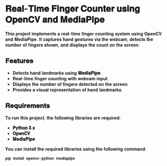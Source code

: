 # 𝐑𝐞𝐚𝐥-𝐓𝐢𝐦𝐞 𝐅𝐢𝐧𝐠𝐞𝐫 𝐂𝐨𝐮𝐧𝐭𝐞𝐫 𝐮𝐬𝐢𝐧𝐠 𝐎𝐩𝐞𝐧𝐂𝐕 𝐚𝐧𝐝 𝐌𝐞𝐝𝐢𝐚𝐏𝐢𝐩𝐞

𝐓𝐡𝐢𝐬 𝐩𝐫𝐨𝐣𝐞𝐜𝐭 𝐢𝐦𝐩𝐥𝐞𝐦𝐞𝐧𝐭𝐬 𝐚 𝐫𝐞𝐚𝐥-𝐭𝐢𝐦𝐞 𝐟𝐢𝐧𝐠𝐞𝐫 𝐜𝐨𝐮𝐧𝐭𝐢𝐧𝐠 𝐬𝐲𝐬𝐭𝐞𝐦 𝐮𝐬𝐢𝐧𝐠 𝐎𝐩𝐞𝐧𝐂𝐕 𝐚𝐧𝐝 𝐌𝐞𝐝𝐢𝐚𝐏𝐢𝐩𝐞. 𝐈𝐭 𝐜𝐚𝐩𝐭𝐮𝐫𝐞𝐬 𝐡𝐚𝐧𝐝 𝐠𝐞𝐬𝐭𝐮𝐫𝐞𝐬 𝐯𝐢𝐚 𝐭𝐡𝐞 𝐰𝐞𝐛𝐜𝐚𝐦, 
𝐝𝐞𝐭𝐞𝐜𝐭𝐬 𝐭𝐡𝐞 𝐧𝐮𝐦𝐛𝐞𝐫 𝐨𝐟 𝐟𝐢𝐧𝐠𝐞𝐫𝐬 𝐬𝐡𝐨𝐰𝐧, 𝐚𝐧𝐝 𝐝𝐢𝐬𝐩𝐥𝐚𝐲𝐬 𝐭𝐡𝐞 𝐜𝐨𝐮𝐧𝐭 𝐨𝐧 𝐭𝐡𝐞 𝐬𝐜𝐫𝐞𝐞𝐧.

## 𝐅𝐞𝐚𝐭𝐮𝐫𝐞𝐬

- 𝐃𝐞𝐭𝐞𝐜𝐭𝐬 𝐡𝐚𝐧𝐝 𝐥𝐚𝐧𝐝𝐦𝐚𝐫𝐤𝐬 𝐮𝐬𝐢𝐧𝐠 **𝐌𝐞𝐝𝐢𝐚𝐏𝐢𝐩𝐞**.
- 𝐑𝐞𝐚𝐥-𝐭𝐢𝐦𝐞 𝐟𝐢𝐧𝐠𝐞𝐫 𝐜𝐨𝐮𝐧𝐭𝐢𝐧𝐠 𝐰𝐢𝐭𝐡 𝐰𝐞𝐛𝐜𝐚𝐦 𝐢𝐧𝐩𝐮𝐭.
- 𝐃𝐢𝐬𝐩𝐥𝐚𝐲𝐬 𝐭𝐡𝐞 𝐧𝐮𝐦𝐛𝐞𝐫 𝐨𝐟 𝐟𝐢𝐧𝐠𝐞𝐫𝐬 𝐝𝐞𝐭𝐞𝐜𝐭𝐞𝐝 𝐨𝐧 𝐭𝐡𝐞 𝐬𝐜𝐫𝐞𝐞𝐧.
- 𝐏𝐫𝐨𝐯𝐢𝐝𝐞𝐬 𝐚 𝐯𝐢𝐬𝐮𝐚𝐥 𝐫𝐞𝐩𝐫𝐞𝐬𝐞𝐧𝐭𝐚𝐭𝐢𝐨𝐧 𝐨𝐟 𝐡𝐚𝐧𝐝 𝐥𝐚𝐧𝐝𝐦𝐚𝐫𝐤𝐬.

## 𝐑𝐞𝐪𝐮𝐢𝐫𝐞𝐦𝐞𝐧𝐭𝐬

𝐓𝐨 𝐫𝐮𝐧 𝐭𝐡𝐢𝐬 𝐩𝐫𝐨𝐣𝐞𝐜𝐭, 𝐭𝐡𝐞 𝐟𝐨𝐥𝐥𝐨𝐰𝐢𝐧𝐠 𝐥𝐢𝐛𝐫𝐚𝐫𝐢𝐞𝐬 𝐚𝐫𝐞 𝐫𝐞𝐪𝐮𝐢𝐫𝐞𝐝:

- **𝐏𝐲𝐭𝐡𝐨𝐧 𝟑.𝐱**
- **𝐎𝐩𝐞𝐧𝐂𝐕**
- **𝐌𝐞𝐝𝐢𝐚𝐏𝐢𝐩𝐞**

𝐘𝐨𝐮 𝐜𝐚𝐧 𝐢𝐧𝐬𝐭𝐚𝐥𝐥 𝐭𝐡𝐞 𝐫𝐞𝐪𝐮𝐢𝐫𝐞𝐝 𝐥𝐢𝐛𝐫𝐚𝐫𝐢𝐞𝐬 𝐮𝐬𝐢𝐧𝐠 𝐭𝐡𝐞 𝐟𝐨𝐥𝐥𝐨𝐰𝐢𝐧𝐠 𝐜𝐨𝐦𝐦𝐚𝐧𝐝:

```𝐛𝐚𝐬𝐡
𝐩𝐢𝐩 𝐢𝐧𝐬𝐭𝐚𝐥𝐥 𝐨𝐩𝐞𝐧𝐜𝐯-𝐩𝐲𝐭𝐡𝐨𝐧 𝐦𝐞𝐝𝐢𝐚𝐩𝐢𝐩𝐞
